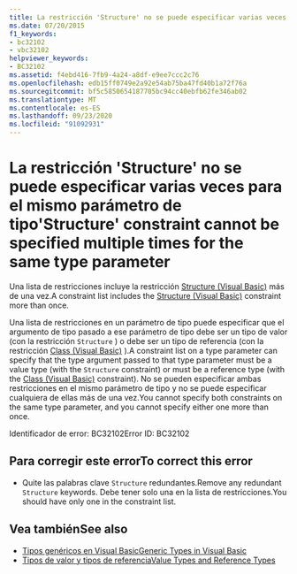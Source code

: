 ```yaml
---
title: La restricción 'Structure' no se puede especificar varias veces para el mismo parámetro de tipo
ms.date: 07/20/2015
f1_keywords:
- bc32102
- vbc32102
helpviewer_keywords:
- BC32102
ms.assetid: f4ebd416-7fb9-4a24-a8df-e9ee7ccc2c76
ms.openlocfilehash: edb15ff0749e2a92e54ab75ba47fd40b1a72f76a
ms.sourcegitcommit: bf5c5850654187705bc94cc40ebfb62fe346ab02
ms.translationtype: MT
ms.contentlocale: es-ES
ms.lasthandoff: 09/23/2020
ms.locfileid: "91092931"
---
```

# <a name="structure-constraint-cannot-be-specified-multiple-times-for-the-same-type-parameter"></a><span data-ttu-id="798df-102">La restricción 'Structure' no se puede especificar varias veces para el mismo parámetro de tipo</span><span class="sxs-lookup"><span data-stu-id="798df-102">'Structure' constraint cannot be specified multiple times for the same type parameter</span></span>

<span data-ttu-id="798df-103">Una lista de restricciones incluye la restricción [Structure (Visual Basic)](../language-reference/statements/structure-statement.md) más de una vez.</span><span class="sxs-lookup"><span data-stu-id="798df-103">A constraint list includes the [Structure (Visual Basic)](../language-reference/statements/structure-statement.md) constraint more than once.</span></span>  
  
 <span data-ttu-id="798df-104">Una lista de restricciones en un parámetro de tipo puede especificar que el argumento de tipo pasado a ese parámetro de tipo debe ser un tipo de valor (con la restricción `Structure` ) o debe ser un tipo de referencia (con la restricción [Class (Visual Basic)](../language-reference/statements/class-statement.md) ).</span><span class="sxs-lookup"><span data-stu-id="798df-104">A constraint list on a type parameter can specify that the type argument passed to that type parameter must be a value type (with the `Structure` constraint) or must be a reference type (with the [Class (Visual Basic)](../language-reference/statements/class-statement.md) constraint).</span></span> <span data-ttu-id="798df-105">No se pueden especificar ambas restricciones en el mismo parámetro de tipo y no se puede especificar cualquiera de ellas más de una vez.</span><span class="sxs-lookup"><span data-stu-id="798df-105">You cannot specify both constraints on the same type parameter, and you cannot specify either one more than once.</span></span>  
  
 <span data-ttu-id="798df-106">Identificador de error: BC32102</span><span class="sxs-lookup"><span data-stu-id="798df-106">Error ID: BC32102</span></span>  
  
## <a name="to-correct-this-error"></a><span data-ttu-id="798df-107">Para corregir este error</span><span class="sxs-lookup"><span data-stu-id="798df-107">To correct this error</span></span>  
  
- <span data-ttu-id="798df-108">Quite las palabras clave `Structure` redundantes.</span><span class="sxs-lookup"><span data-stu-id="798df-108">Remove any redundant `Structure` keywords.</span></span> <span data-ttu-id="798df-109">Debe tener solo una en la lista de restricciones.</span><span class="sxs-lookup"><span data-stu-id="798df-109">You should have only one in the constraint list.</span></span>  
  
## <a name="see-also"></a><span data-ttu-id="798df-110">Vea también</span><span class="sxs-lookup"><span data-stu-id="798df-110">See also</span></span>

- [<span data-ttu-id="798df-111">Tipos genéricos en Visual Basic</span><span class="sxs-lookup"><span data-stu-id="798df-111">Generic Types in Visual Basic</span></span>](../programming-guide/language-features/data-types/generic-types.md)
- [<span data-ttu-id="798df-112">Tipos de valor y tipos de referencia</span><span class="sxs-lookup"><span data-stu-id="798df-112">Value Types and Reference Types</span></span>](../programming-guide/language-features/data-types/value-types-and-reference-types.md)
